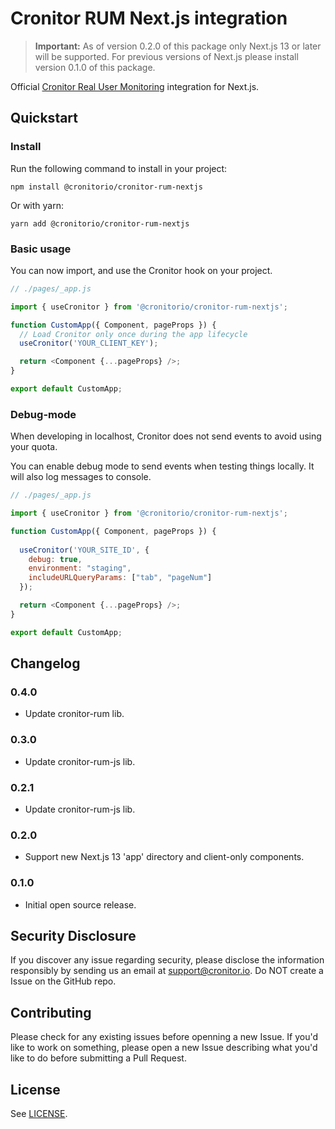 # Cronitor RUM Next.js integration

> **Important:** As of version 0.2.0 of this package only Next.js 13 or later will be supported. For previous versions of Next.js please install version 0.1.0 of this package.

Official [Cronitor Real User Monitoring](https://cronitor.io/real-user-monitoring) integration for Next.js.

## Quickstart

### Install

Run the following command to install in your project:

```
npm install @cronitorio/cronitor-rum-nextjs
```

Or with yarn:

```
yarn add @cronitorio/cronitor-rum-nextjs
```

### Basic usage

You can now import, and use the Cronitor hook on your project.

```javascript
// ./pages/_app.js

import { useCronitor } from '@cronitorio/cronitor-rum-nextjs';

function CustomApp({ Component, pageProps }) {
  // Load Cronitor only once during the app lifecycle
  useCronitor('YOUR_CLIENT_KEY');

  return <Component {...pageProps} />;
}

export default CustomApp;
```

### Debug-mode

When developing in localhost, Cronitor does not send events to avoid using your quota.

You can enable debug mode to send events when testing things locally. It will also log messages to console.

```javascript
// ./pages/_app.js

import { useCronitor } from '@cronitorio/cronitor-rum-nextjs';

function CustomApp({ Component, pageProps }) {
  
  useCronitor('YOUR_SITE_ID', {
    debug: true,
    environment: "staging",
    includeURLQueryParams: ["tab", "pageNum"]
  });

  return <Component {...pageProps} />;
}

export default CustomApp;
```

## Changelog

### 0.4.0

- Update cronitor-rum lib.

### 0.3.0

- Update cronitor-rum-js lib.

### 0.2.1

- Update cronitor-rum-js lib.

### 0.2.0

- Support new Next.js 13 'app' directory and client-only components.

### 0.1.0

- Initial open source release.

## Security Disclosure

If you discover any issue regarding security, please disclose the information responsibly by sending us an email at [support@cronitor.io](mailto:support@cronitor.io). Do NOT create a Issue on the GitHub repo.

## Contributing

Please check for any existing issues before openning a new Issue. If you'd like to work on something, please open a new Issue describing what you'd like to do before submitting a Pull Request.

## License

See [LICENSE](https://github.com/cronitorio/cronitor-rum-nextjs/blob/master/LICENSE).
